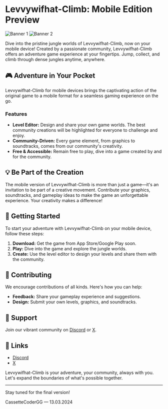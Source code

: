 # Levvywifhat-Climb: Mobile Edition Preview

![Banner 1](https://i.postimg.cc/d08JfYTf/Screenshot-1712258704.png)
![Banner 2](https://i.postimg.cc/zB8qZcCG/Screenshot-1712258714.png)

Dive into the pristine jungle worlds of Levvywifhat-Climb, now on your mobile device! Created by a passionate community, Levvywifhat-Climb offers an adventure game experience at your fingertips. Jump, collect, and climb through dense jungles anytime, anywhere.

## 🎮 Adventure in Your Pocket

Levvywifhat-Climb for mobile devices brings the captivating action of the original game to a mobile format for a seamless gaming experience on the go.

### Features

- **Level Editor:** Design and share your own game worlds. The best community creations will be highlighted for everyone to challenge and enjoy.
- **Community-Driven:** Every game element, from graphics to soundtracks, comes from our community's creativity.
- **Free & Accessible:** Remain free to play, dive into a game created by and for the community.

## 💡 Be Part of the Creation

The mobile version of Levvywifhat-Climb is more than just a game—it's an invitation to be part of a creative movement. Contribute your graphics, soundtracks, and gameplay ideas to make the game an unforgettable experience. Your creativity makes a difference!

## 🚀 Getting Started

To start your adventure with Levvywifhat-Climb on your mobile device, follow these steps:

1. **Download:** Get the game from App Store/Google Play soon.
2. **Play:** Dive into the game and explore the jungle worlds.
3. **Create:** Use the level editor to design your levels and share them with the community.

## 🌈 Contributing

We encourage contributions of all kinds. Here's how you can help:

- **Feedback:** Share your gameplay experience and suggestions.
- **Design:** Submit your own levels, graphics, and soundtracks.

## 🤝 Support

Join our vibrant community on [Discord](#) or [X](#).

## 🔗 Links

- [Discord](#)
- [X](#)

Levvywifhat-Climb is your adventure, your community, always with you. Let's expand the boundaries of what's possible together.

---

Stay tuned for the final version!

CassetteCoderGG — 13.03.2024
